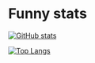 # Funny stats
[![GitHub stats](https://github-readme-stats.vercel.app/api?username=piercirocaliandro&count_private=true&theme=radical)](https://github.com/anuraghazra/github-readme-stats)

[![Top Langs](https://github-readme-stats.vercel.app/api/top-langs/?username=piercirocaliandro&layout=compact&theme=radical&hide=tex,jupyter)](https://github.com/anuraghazra/github-readme-stats)
